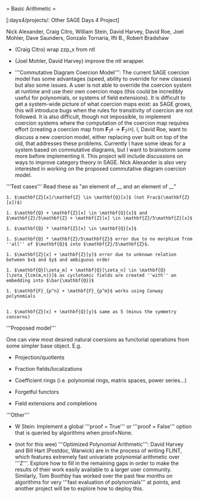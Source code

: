 = Basic Arithmetic =

[:days4/projects/: Other SAGE Days 4 Project]


 Nick Alexander, Craig Citro, William Stein, David Harvey, David Roe, Joel Mohler, Dave Saunders, Gonzalo Tornaria, Ifti B., Robert Bradshaw


 * (Craig Citro) wrap zzp_x from ntl

 * (Joel Mohler, David Harvey) improve the ntl wrapper.

 * '''Commutative Diagram Coercion Model''': The current SAGE coercion model has some advantages (speed, ability to override for new classes) but also some issues.  A user is not able to override the coercion system at runtime and use their own coercion maps (this could be incredibly useful for polynomials, or systems of field extensions).  It is difficult to get a system-wide picture of what coercion maps exist: as SAGE grows, this will introduce bugs when the rules for transitivity of coercion are not followed.  It is also difficult, though not impossible, to implement coercion systems where the computation of the coercion map requires effort (creating a coercion map from $\mathbf{F}_{7^8} \to \mathbf{F}_{7^{24}}$).  I, David Roe, want to discuss a new coercion model, either replacing over built on top of the old, that addresses these problems.  Currently I have some ideas for a system based on commutative diagrams, but I want to brainstorm some more before implementing it.  This project will include discussions on ways to improve category theory in SAGE. Nick Alexander is also very interested in working on the proposed commutative diagram coercion model.

'''Test cases''' Read these as "an element of __ and an element of __"

    1. $\mathbf{Z}[x]/\mathbf{Z} \in \mathbf{Q}[x]$ (not Frac$(\mathbf{Z}[x])$)

    1. $\mathbf{Q} + \mathbf{Z}[x] \in \mathbf{Q}[x]$ and $\mathbf{Z}/5\mathbf{Z} + \mathbf{Z}[x] \in \mathbf{Z}/5\mathbf{Z}[x]$

    1. $\mathbf{Q} * \mathbf{Z}[x] \in \mathbf{Q}[x]$ 

    1. $\mathbf{Q} * \mathbf{Z}/5\mathbf{Z}$ error due to no morphism from ''all'' of $\mathbf{Q}$ into $\mathbf{Z}/5\mathbf{Z}$.

    1. $\mathbf{Z}[x] + \mathbf{Z}[y]$ error due to unknown relation between $x$ and $y$ and ambiguous order

    1. $\mathbf{Q}[\zeta_m] + \mathbf{Q}[\zeta_n] \in \mathbf{Q}[\zeta_{lcm(m,n)}]$ as cyclotomic fields are created ''with'' an embedding into $\bar{\mathbf{Q}}$ 

    1. $\mathbf{F}_{p^n} + \mathbf{F}_{p^m}$ works using Conway polynomials


    1. $\mathbf{Z}[x] + \mathbf{Q}[y]$ same as 5 (minus the symmetry concerns)


'''Proposed model'''

One can view most desired natural coersions as functorial operations from some simpler base object. E.g. 

 * Projection/quotients

 * Fraction fields/localizations

 * Coefficient rings (i.e. polynomial rings, matrix spaces, power series...)

 * Forgetful functors

 * Field extensions and completions

'''Other'''

 * W Stein: Implement a global '''proof = True''' or '''proof = False''' option that is queried by algorithms when proof=None.

 * (not for this wee) '''Optimized Polynomial Arithmetic''': David Harvey and Bill Hart (Postdoc, Warwick) are in the process of writing FLINT, which features extremely fast univariate polynomial arithmetic over '''Z'''. Explore how to fill in the remaining gaps in order to make the results of their work easily available to a larger user community. Similarly, Tom Boothby has worked over the past few months on algorithms for very '''fast evaluation of polynomials''' at points, and another project will be to explore how to deploy this.
